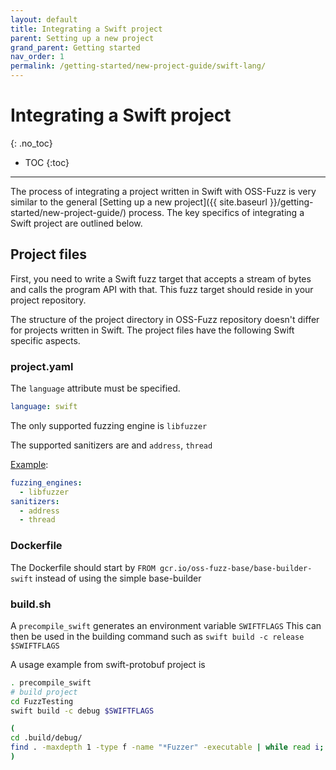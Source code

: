 ```yaml
---
layout: default
title: Integrating a Swift project
parent: Setting up a new project
grand_parent: Getting started
nav_order: 1
permalink: /getting-started/new-project-guide/swift-lang/
---
```


# Integrating a Swift project
{: .no_toc}

- TOC
{:toc}
---

The process of integrating a project written in Swift with OSS-Fuzz is very similar
to the general
[Setting up a new project]({{ site.baseurl }}/getting-started/new-project-guide/)
process. The key specifics of integrating a Swift project are outlined below.

## Project files

First, you need to write a Swift fuzz target that accepts a stream of bytes and
calls the program API with that. This fuzz target should reside in your project
repository.

The structure of the project directory in OSS-Fuzz repository doesn't differ for
projects written in Swift. The project files have the following Swift specific
aspects.

### project.yaml

The `language` attribute must be specified.

```yaml
language: swift
```

The only supported fuzzing engine is `libfuzzer`

The supported sanitizers are and `address`, `thread`

[Example](https://github.com/google/oss-fuzz/blob/2a15c3c88b21f4f1be2a7ff115f72bd7a08e34ac/projects/swift-nio/project.yaml#L9):

```yaml
fuzzing_engines:
  - libfuzzer
sanitizers:
  - address
  - thread
```

### Dockerfile

The Dockerfile should start by `FROM gcr.io/oss-fuzz-base/base-builder-swift`
instead of using the simple base-builder

### build.sh

A `precompile_swift` generates an environment variable `SWIFTFLAGS`
This can then be used in the building command such as `swift build -c release $SWIFTFLAGS`


A usage example from swift-protobuf project is

```sh
. precompile_swift
# build project
cd FuzzTesting
swift build -c debug $SWIFTFLAGS

(
cd .build/debug/
find . -maxdepth 1 -type f -name "*Fuzzer" -executable | while read i; do cp $i $OUT/"$i"-debug; done
)

```
